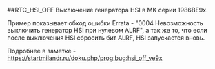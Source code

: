 ﻿##RTC_HSI_OFF
Выключение генератора HSI в МК серии 1986ВЕ9х.

Пример показывает обход ошибки Errata - "0004 Невозможность выключить генератор HSI при нулевом ALRF", а так же то, что если после выключения HSI сбросить бит ALRF, HSI запускается вновь.

Подробнее в заметке - https://startmilandr.ru/doku.php/prog:bug:hsi_off_ve9x
